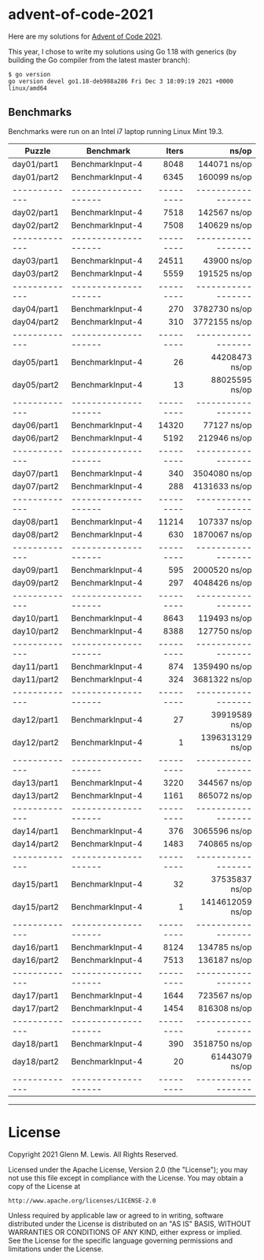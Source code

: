 # advent-of-code-2021

Here are my solutions for [Advent of Code 2021](https://adventofcode.com/2021).

This year, I chose to write my solutions using Go 1.18 with generics
(by building the Go compiler from the latest master branch):

```
$ go version
go version devel go1.18-deb988a286 Fri Dec 3 18:09:19 2021 +0000 linux/amd64
```

## Benchmarks

Benchmarks were run on an Intel i7 laptop running Linux Mint 19.3.

| Puzzle      | Benchmark          | Iters   | ns/op            |
|-------------|--------------------|     --: |              --: |
| day01/part1 | BenchmarkInput-4   |    8048 |     144071 ns/op |
| day01/part2 | BenchmarkInput-4   |    6345 |     160099 ns/op |
|-------------|--------------------|---------|------------------|
| day02/part1 | BenchmarkInput-4   |    7518 |     142567 ns/op |
| day02/part2 | BenchmarkInput-4   |    7508 |     140629 ns/op |
|-------------|--------------------|---------|------------------|
| day03/part1 | BenchmarkInput-4   |   24511 |      43900 ns/op |
| day03/part2 | BenchmarkInput-4   |    5559 |     191525 ns/op |
|-------------|--------------------|---------|------------------|
| day04/part1 | BenchmarkInput-4   |     270 |    3782730 ns/op |
| day04/part2 | BenchmarkInput-4   |     310 |    3772155 ns/op |
|-------------|--------------------|---------|------------------|
| day05/part1 | BenchmarkInput-4   |      26 |   44208473 ns/op |
| day05/part2 | BenchmarkInput-4   |      13 |   88025595 ns/op |
|-------------|--------------------|---------|------------------|
| day06/part1 | BenchmarkInput-4   |   14320 |      77127 ns/op |
| day06/part2 | BenchmarkInput-4   |    5192 |     212946 ns/op |
|-------------|--------------------|---------|------------------|
| day07/part1 | BenchmarkInput-4   |     340 |    3504080 ns/op |
| day07/part2 | BenchmarkInput-4   |     288 |    4131633 ns/op |
|-------------|--------------------|---------|------------------|
| day08/part1 | BenchmarkInput-4   |   11214 |     107337 ns/op |
| day08/part2 | BenchmarkInput-4   |     630 |    1870067 ns/op |
|-------------|--------------------|---------|------------------|
| day09/part1 | BenchmarkInput-4   |     595 |    2000520 ns/op |
| day09/part2 | BenchmarkInput-4   |     297 |    4048426 ns/op |
|-------------|--------------------|---------|------------------|
| day10/part1 | BenchmarkInput-4   |    8643 |     119493 ns/op |
| day10/part2 | BenchmarkInput-4   |    8388 |     127750 ns/op |
|-------------|--------------------|---------|------------------|
| day11/part1 | BenchmarkInput-4   |     874 |    1359490 ns/op |
| day11/part2 | BenchmarkInput-4   |     324 |    3681322 ns/op |
|-------------|--------------------|---------|------------------|
| day12/part1 | BenchmarkInput-4   |      27 |   39919589 ns/op |
| day12/part2 | BenchmarkInput-4   |       1 | 1396313129 ns/op |
|-------------|--------------------|---------|------------------|
| day13/part1 | BenchmarkInput-4   |    3220 |     344567 ns/op |
| day13/part2 | BenchmarkInput-4   |    1161 |     865072 ns/op |
|-------------|--------------------|---------|------------------|
| day14/part1 | BenchmarkInput-4   |     376 |    3065596 ns/op |
| day14/part2 | BenchmarkInput-4   |    1483 |     740865 ns/op |
|-------------|--------------------|---------|------------------|
| day15/part1 | BenchmarkInput-4   |      32 |   37535837 ns/op |
| day15/part2 | BenchmarkInput-4   |       1 | 1414612059 ns/op |
|-------------|--------------------|---------|------------------|
| day16/part1 | BenchmarkInput-4   |    8124 |     134785 ns/op |
| day16/part2 | BenchmarkInput-4   |    7513 |     136187 ns/op |
|-------------|--------------------|---------|------------------|
| day17/part1 | BenchmarkInput-4   |    1644 |     723567 ns/op |
| day17/part2 | BenchmarkInput-4   |    1454 |     816308 ns/op |
|-------------|--------------------|---------|------------------|
| day18/part1 | BenchmarkInput-4   |     390 |    3518750 ns/op |
| day18/part2 | BenchmarkInput-4   |      20 |   61443079 ns/op |
|-------------|--------------------|---------|------------------|

----------------------------------------------------------------------

# License

Copyright 2021 Glenn M. Lewis. All Rights Reserved.

Licensed under the Apache License, Version 2.0 (the "License");
you may not use this file except in compliance with the License.
You may obtain a copy of the License at

    http://www.apache.org/licenses/LICENSE-2.0

Unless required by applicable law or agreed to in writing, software
distributed under the License is distributed on an "AS IS" BASIS,
WITHOUT WARRANTIES OR CONDITIONS OF ANY KIND, either express or implied.
See the License for the specific language governing permissions and
limitations under the License.
